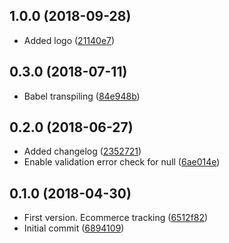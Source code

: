 ## 1.0.0 (2018-09-28)

* Added logo ([21140e7](https://github.com/snowballdigital/crystallize-gtm-tracking/commit/21140e7))



<a name="0.3.0"></a>
## 0.3.0 (2018-07-11)

* Babel transpiling ([84e948b](https://github.com/snowballdigital/crystallize-gtm-tracking/commit/84e948b))



<a name="0.2.0"></a>
## 0.2.0 (2018-06-27)

* Added changelog ([2352721](https://github.com/snowballdigital/crystallize-gtm-tracking/commit/2352721))
* Enable validation error check for null ([6ae014e](https://github.com/snowballdigital/crystallize-gtm-tracking/commit/6ae014e))



<a name="0.1.0"></a>
## 0.1.0 (2018-04-30)

* First version. Ecommerce tracking ([6512f82](https://github.com/snowballdigital/crystallize-gtm-tracking/commit/6512f82))
* Initial commit ([6894109](https://github.com/snowballdigital/crystallize-gtm-tracking/commit/6894109))



